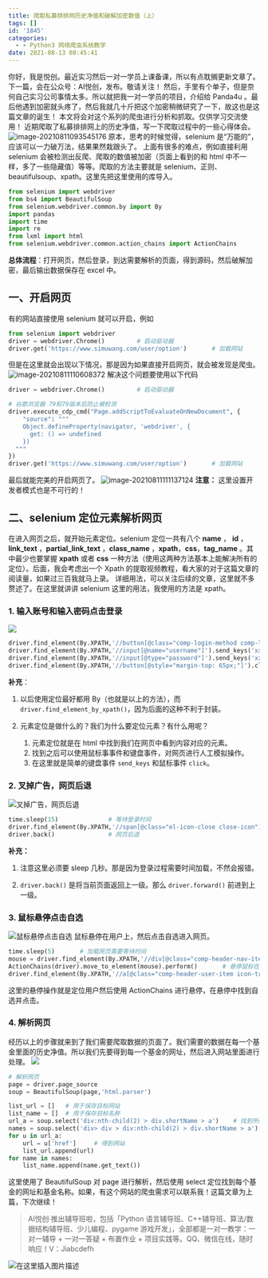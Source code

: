 ```yaml
---
title: 爬取私募排排网历史净值和破解加密数值（上）
tags: []
id: '1845'
categories:
  - - Python3 网络爬虫系统教学
date: 2021-08-13 08:45:41
---
```


你好，我是悦创。最近实习然后一对一学员上课备课，所以有点耽搁更新文章了。下一篇，会在公众号：AI悦创，发布。敬请关注！ 然后，手里有个单子，但是奈何自己实习公司事情太多。所以就把我一对一学员的项目，介绍给 Panda4u 。最后他遇到加密就头疼了，然后我就几十斤把这个加密稍微研究了一下，故这也是这篇文章的诞生！ 本文将会对这个系列的爬虫进行分析和抓取。仅供学习交流使用！ 近期爬取了私募排排网上的历史净值，写一下爬取过程中的一些心得体会。 ![image-20210811093545176](https://img-blog.csdnimg.cn/img_convert/34bd0e5c23d596cdf2d37bc2f7b8dc82.png) 原本，思考的时候觉得，selenium 是“万能的”，应该可以一力破万法，结果果然栽跟头了。 上面有很多的难点，例如直接利用 selenium 会被检测出反爬、爬取的数值被加密（页面上看到的和 html 中不一样，多了一些隐藏值）等等。爬取的方法主要就是 selenium、正则、beautifulsoup、xpath。这里先把这里使用的库导入。

```python
from selenium import webdriver
from bs4 import BeautifulSoup
from selenium.webdriver.common.by import By
import pandas
import time
import re
from lxml import html
from selenium.webdriver.common.action_chains import ActionChains        # 导入鼠标事件库
```

**总体流程**：打开网页，然后登录，到达需要解析的页面，得到源码，然后破解加密，最后输出数据保存在 excel 中。

## 一、开启网页

有的网站直接使用 selenium 就可以开启，例如

```python
from selenium import webdriver
driver = webdriver.Chrome()         # 启动驱动器
driver.get('https://www.simuwang.com/user/option')       # 加载网站
```

但是在这里就会出现以下情况，那是因为如果直接开启网页，就会被发现是爬虫。 ![image-20210811110608372](https://img-blog.csdnimg.cn/img_convert/d7a97a62b41457d50f2e5250978b99dc.png) 解决这个问题要使用以下代码

```python
driver = webdriver.Chrome()         # 启动驱动器

# 谷歌浏览器 79和79版本后防止被检测
driver.execute_cdp_cmd("Page.addScriptToEvaluateOnNewDocument", {
    "source": """
    Object.defineProperty(navigator, 'webdriver', {
      get: () => undefined
    })
  """
})
driver.get('https://www.simuwang.com/user/option')       # 加载网站
```

最后就能完美的开启网页了。 ![image-20210811111137124](https://img-blog.csdnimg.cn/img_convert/55a97cb462991d7d001c50924252d591.png) **注意：** 这里设置开发者模式也是不可行的！

## 二、selenium 定位元素解析网页

在进入网页之后，就开始元素定位。selenium 定位一共有八个 **name** ， **id** ，**link\_text** ，**partial\_link\_text** ，**class\_name** ，**xpath**，**css**，**tag\_name** 。其中最少也要掌握 **xpath** 或者 **css** 一种方法（使用这两种方法基本上能解决所有的定位）。后面，我会考虑出一个 Xpath 的提取视频教程，看大家的对于这篇文章的阅读量，如果过三百我就马上录。 详细用法，可以关注后续的文章，这里就不多赘述了。在这里就讲讲 selenium 这里的用法，我使用的方法是 xpath。

### 1\. 输入账号和输入密码点击登录

![](https://img-blog.csdnimg.cn/img_convert/62a5099148755727b483b00c3c8c818a.png)

```python
driver.find_element(By.XPATH,'//button[@class="comp-login-method comp-login-b2"]').click()      #点击账号密码登录
driver.find_element(By.XPATH,'//input[@name="username"]').send_keys('xxxxxxxxxxxx')      # 输入账号
driver.find_element(By.XPATH,'//input[@type="password"]').send_keys('xxxxxxxxxxxx')        # 输入密码
driver.find_element(By.XPATH,'//button[@style="margin-top: 65px;"]').click()            # 点击登录
```

**补充**：

1.  以后使用定位最好都用 By（也就是以上的方法），而 `driver.find_element_by_xpath()`，因为后面的这种不利于封装。
    
2.  元素定位是做什么的？我们为什么要定位元素？有什么用呢？
    
    1.  元素定位就是在 html 中找到我们在网页中看到内容对应的元素。
    2.  找到之后可以使用鼠标事事件和键盘事件，对网页进行人工模拟操作。
    3.  在这里就是简单的键盘事件 `send_keys` 和鼠标事件 `click`。

### 2\. 叉掉广告，网页后退

![叉掉广告，网页后退](https://img-blog.csdnimg.cn/img_convert/be341a884dc36129fad78f276a042cce.png)

```python
time.sleep(15)              # 等待登录时间
driver.find_element(By.XPATH,'//span[@class="el-icon-close close-icon"]').click()       # 叉掉广告
driver.back()               # 网页后退
```

**补充：**

1.  注意这里必须要 sleep 几秒。那是因为登录过程需要时间加载，不然会报错。
    
2.  `driver.back()` 是将当前页面返回上一级。那么 `driver.forward()` 前进到上一级。
    

### 3\. 鼠标悬停点击自选

![鼠标悬停点击自选](https://img-blog.csdnimg.cn/img_convert/af9d8aa0601231bc3ab41c82100abbe5.png) 鼠标悬停在用户上，然后点击自选进入网页。

```python
time.sleep(5)       # 加载网页需要等待时间
mouse = driver.find_element(By.XPATH,'//div[@class="comp-header-nav-item fz14"]/div/span[@class="ellipsis"]')
ActionChains(driver).move_to_element(mouse).perform()       # 悬停鼠标在名片
driver.find_element(By.XPATH,'//a[@class="comp-header-user-item icon-trade"]').click()      # 点击自选
```

这里的悬停操作就是定位用户然后使用 ActionChains 进行悬停，在悬停中找到自选并点击。

### 4\. 解析网页

经历以上的步骤就来到了我们需要爬取数据的页面了。我们需要的数据在每一个基金里面的历史净值。所以我们先要得到每一个基金的网址，然后进入网站里面进行处理。 ![](https://img-blog.csdnimg.cn/img_convert/046ae0a1a1c4a23ce72c7b058bf28f47.png)

```python
# 解析网页
page = driver.page_source
soup = BeautifulSoup(page,'html.parser')

list_url = []   # 用于保存目标网站
list_name = []  # 用于保存目标名称
url_a = soup.select('div:nth-child(2) > div.shortName > a')    # 找到所爬取的网页
names = soup.select('div> div > div:nth-child(2) > div.shortName > a')  # 找到名称
for u in url_a:
    url = u['href']     # 得到网站
    list_url.append(url)
for name in names:
    list_name.append(name.get_text())
```

这里使用了 BeautifulSoup 对 page 进行解析，然后使用 select 定位找到每个基金的网址和基金名称。如果，有这个网站的爬虫需求可以联系我！这篇文章为上篇，下次继续！

> AI悦创·推出辅导班啦，包括「Python 语言辅导班、C++辅导班、算法/数据结构辅导班、少儿编程、pygame 游戏开发」，全部都是一对一教学：一对一辅导 + 一对一答疑 + 布置作业 + 项目实践等。QQ、微信在线，随时响应！V：Jiabcdefh

![在这里插入图片描述](https://img-blog.csdnimg.cn/27fb0427813f4a5bafeb6cf275b4c9b2.png)